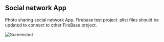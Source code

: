## Social network App

Photo sharing social network App. Firebase test project.
plist files should be updated to connect to other FireBase project.

![Screenshot](https://user-images.githubusercontent.com/774359/29748967-860a409a-8b2a-11e7-9904-02570c721922.png)
